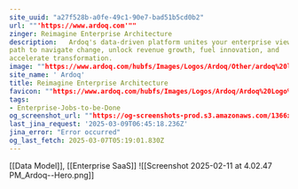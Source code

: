 ```yaml
---
site_uuid: "a27f528b-a0fe-49c1-90e7-bad51b5cd0b2"
url: ""'https://www.ardoq.com'""
zinger: Reimagine Enterprise Architecture
description:   Ardoq's data-driven platform unites your enterprise views, charting a clear
path to navigate change, unlock revenue growth, fuel innovation, and
accelerate transformation.
image: ""https://www.ardoq.com/hubfs/Images/Logos/Ardoq/Other/ardoq%20logo%20on%20purple%20background.png""
site_name: ' Ardoq'
title: Reimagine Enterprise Architecture
favicon: ""https://www.ardoq.com/hubfs/Images/Logos/Ardoq/Ardoq%20Logo%20emblem%20icon%20wink.svg""
tags:
- Enterprise-Jobs-to-be-Done
og_screenshot_url: ""https://og-screenshots-prod.s3.amazonaws.com/1366x768/80/false/4ff0c73628f175ce346bf5ce8eb1a846297aae9ac7bf5e3b6d9718b778b790e0.jpeg""
last_jina_request: '2025-03-09T06:45:18.236Z'
jina_error: "Error occurred"
og_last_fetch: 2025-03-07T05:19:01.830Z
---
```

[[Data Model]], [[Enterprise SaaS]]
![[Screenshot 2025-02-11 at 4.02.47 PM_Ardoq--Hero.png]]
